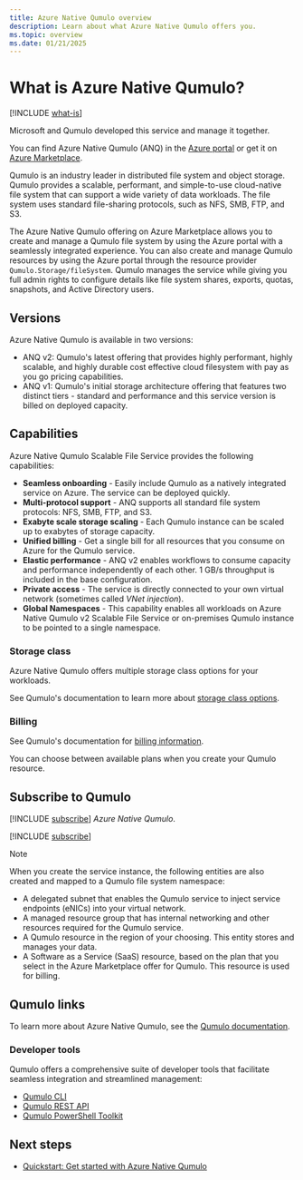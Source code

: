 ```yaml
---
title: Azure Native Qumulo overview
description: Learn about what Azure Native Qumulo offers you.
ms.topic: overview
ms.date: 01/21/2025
---
```


# What is Azure Native Qumulo?

[!INCLUDE [what-is](../includes/what-is.md)]

Microsoft and Qumulo developed this service and manage it together.

You can find Azure Native Qumulo (ANQ) in the [Azure portal](https://portal.azure.com/#view/HubsExtension/BrowseResource/resourceType/Qumulo.Storage%2FfileSystems) or get it on [Azure Marketplace](https://azuremarketplace.microsoft.com/marketplace/apps/qumulo1584033880660.qumulo-saas-mpp?tab=Overview).

Qumulo is an industry leader in distributed file system and object storage. Qumulo provides a scalable, performant, and simple-to-use cloud-native file system that can support a wide variety of data workloads. The file system uses standard file-sharing protocols, such as NFS, SMB, FTP, and S3.

The Azure Native Qumulo offering on Azure Marketplace allows you to create and manage a Qumulo file system by using the Azure portal with a seamlessly integrated experience. You can also create and manage Qumulo resources by using the Azure portal through the resource provider `Qumulo.Storage/fileSystem`. Qumulo manages the service while giving you full admin rights to configure details like file system shares, exports, quotas, snapshots, and Active Directory users.

## Versions

 Azure Native Qumulo is available in two versions:

- ANQ v2: Qumulo's latest offering that provides highly performant, highly scalable, and highly durable cost effective cloud filesystem with pay as you go pricing capabilities.
- ANQ v1: Qumulo's initial storage architecture offering that features two distinct tiers - standard and performance and this service version is billed on deployed capacity.

## Capabilities

Azure Native Qumulo Scalable File Service provides the following capabilities:

- **Seamless onboarding** - Easily include Qumulo as a natively integrated service on Azure. The service can be deployed quickly.
- **Multi-protocol support** - ANQ supports all standard file system protocols: NFS, SMB, FTP, and S3.
- **Exabyte scale storage scaling** - Each Qumulo instance can be scaled up to exabytes of storage capacity.
- **Unified billing** - Get a single bill for all resources that you consume on Azure for the Qumulo service.
- **Elastic performance** - ANQ v2 enables workflows to consume capacity and performance independently of each other. 1 GB/s throughput is included in the base configuration.
- **Private access** - The service is directly connected to your own virtual network (sometimes called _VNet injection_).
- **Global Namespaces** - This capability enables all workloads on Azure Native Qumulo v2 Scalable File Service or on-premises Qumulo instance to be pointed to a single namespace.

### Storage class

Azure Native Qumulo offers multiple storage class options for your workloads.

See Qumulo's documentation to learn more about [storage class options](https://docs.qumulo.com/azure-native-administrator-guide/getting-started/how-azure-native-qumulo-works.html#using-cold-workloads). 

### Billing

See Qumulo's documentation for [billing information](https://docs.qumulo.com/azure-native-administrator-guide/getting-started/how-azure-native-qumulo-works.html#usage-billing-and-metering-for-azure-native-qumulo). 

You can choose between available plans when you create your Qumulo resource. 

## Subscribe to Qumulo

[!INCLUDE [subscribe](../includes/subscribe.md)] *Azure Native Qumulo*.

[!INCLUDE [subscribe](../includes/subscribe-from-azure-portal.md)]

> [!NOTE]
> 
> When you create the service instance, the following entities are also created and mapped to a Qumulo file system namespace:
> 
> - A delegated subnet that enables the Qumulo service to inject service endpoints (eNICs) into your virtual network.
> - A managed resource group that has internal networking and other resources required for the Qumulo service.
> - A Qumulo resource in the region of your choosing. This entity stores and manages your data.
> - A Software as a Service (SaaS) resource, based on the plan that you select in the Azure Marketplace offer for Qumulo. This resource is used for billing.

## Qumulo links

To learn more about Azure Native Qumulo, see the [Qumulo documentation](https://docs.qumulo.com/azure-native-administrator-guide/).

### Developer tools

Qumulo offers a comprehensive suite of developer tools that facilitate seamless integration and streamlined management:

- [Qumulo CLI](https://care.qumulo.com/hc/en-us/articles/115013331308-QQ-CLI-Comprehensive-List-of-Commands#in-this-article-0-0)
- [Qumulo REST API](https://care.qumulo.com/hc/en-us/articles/115007063227-Getting-Started-with-Qumulo-Core-REST-API#in-this-article-0-0)
- [Qumulo PowerShell Toolkit](https://github.com/Qumulo/PowerShellToolkit)

## Next steps

- [Quickstart: Get started with Azure Native Qumulo](create.md)